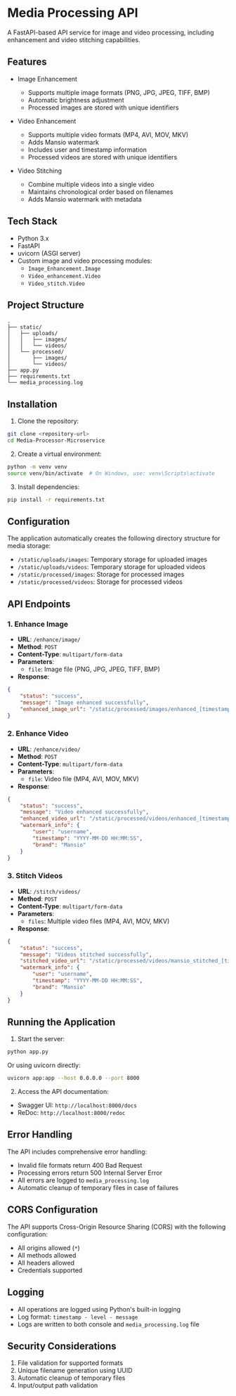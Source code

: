 # Media Processing API

A FastAPI-based API service for image and video processing, including enhancement and video stitching capabilities.

## Features

- Image Enhancement
  - Supports multiple image formats (PNG, JPG, JPEG, TIFF, BMP)
  - Automatic brightness adjustment
  - Processed images are stored with unique identifiers

- Video Enhancement
  - Supports multiple video formats (MP4, AVI, MOV, MKV)
  - Adds Mansio watermark
  - Includes user and timestamp information
  - Processed videos are stored with unique identifiers

- Video Stitching
  - Combine multiple videos into a single video
  - Maintains chronological order based on filenames
  - Adds Mansio watermark with metadata

## Tech Stack

- Python 3.x
- FastAPI
- uvicorn (ASGI server)
- Custom image and video processing modules:
  - `Image_Enhancement.Image`
  - `Video_enhancement.Video`
  - `Video_stitch.Video`

## Project Structure

```
.
├── static/
│   ├── uploads/
│   │   ├── images/
│   │   └── videos/
│   └── processed/
│       ├── images/
│       └── videos/
├── app.py
├── requirements.txt
└── media_processing.log
```

## Installation

1. Clone the repository:
```bash
git clone <repository-url>
cd Media-Processor-Microservice
```

2. Create a virtual environment:
```bash
python -m venv venv
source venv/bin/activate  # On Windows, use: venv\Scripts\activate
```

3. Install dependencies:
```bash
pip install -r requirements.txt
```

## Configuration

The application automatically creates the following directory structure for media storage:
- `/static/uploads/images`: Temporary storage for uploaded images
- `/static/uploads/videos`: Temporary storage for uploaded videos
- `/static/processed/images`: Storage for processed images
- `/static/processed/videos`: Storage for processed videos

## API Endpoints

### 1. Enhance Image
- **URL**: `/enhance/image/`
- **Method**: `POST`
- **Content-Type**: `multipart/form-data`
- **Parameters**:
  - `file`: Image file (PNG, JPG, JPEG, TIFF, BMP)
- **Response**:
```json
{
    "status": "success",
    "message": "Image enhanced successfully",
    "enhanced_image_url": "/static/processed/images/enhanced_[timestamp]_[uuid].extension"
}
```

### 2. Enhance Video
- **URL**: `/enhance/video/`
- **Method**: `POST`
- **Content-Type**: `multipart/form-data`
- **Parameters**:
  - `file`: Video file (MP4, AVI, MOV, MKV)
- **Response**:
```json
{
    "status": "success",
    "message": "Video enhanced successfully",
    "enhanced_video_url": "/static/processed/videos/enhanced_[timestamp]_[uuid].extension",
    "watermark_info": {
        "user": "username",
        "timestamp": "YYYY-MM-DD HH:MM:SS",
        "brand": "Mansio"
    }
}
```

### 3. Stitch Videos
- **URL**: `/stitch/videos/`
- **Method**: `POST`
- **Content-Type**: `multipart/form-data`
- **Parameters**:
  - `files`: Multiple video files (MP4, AVI, MOV, MKV)
- **Response**:
```json
{
    "status": "success",
    "message": "Videos stitched successfully",
    "stitched_video_url": "/static/processed/videos/mansio_stitched_[timestamp]_[uuid].mp4",
    "watermark_info": {
        "user": "username",
        "timestamp": "YYYY-MM-DD HH:MM:SS",
        "brand": "Mansio"
    }
}
```

## Running the Application

1. Start the server:
```bash
python app.py
```
Or using uvicorn directly:
```bash
uvicorn app:app --host 0.0.0.0 --port 8000
```

2. Access the API documentation:
- Swagger UI: `http://localhost:8000/docs`
- ReDoc: `http://localhost:8000/redoc`

## Error Handling

The API includes comprehensive error handling:
- Invalid file formats return 400 Bad Request
- Processing errors return 500 Internal Server Error
- All errors are logged to `media_processing.log`
- Automatic cleanup of temporary files in case of failures

## CORS Configuration

The API supports Cross-Origin Resource Sharing (CORS) with the following configuration:
- All origins allowed (`*`)
- All methods allowed
- All headers allowed
- Credentials supported

## Logging

- All operations are logged using Python's built-in logging
- Log format: `timestamp - level - message`
- Logs are written to both console and `media_processing.log` file

## Security Considerations

1. File validation for supported formats
2. Unique filename generation using UUID
3. Automatic cleanup of temporary files
4. Input/output path validation

